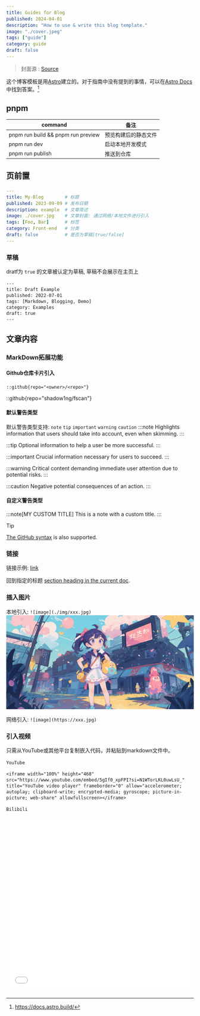 ```yaml
---
title: Guides for Blog
published: 2024-04-01
description: "How to use & write this blog template."
image: "./cover.jpeg"
tags: ["guide"]
category: guide
draft: false
---
```


> 封面源 : [Source](https://image.civitai.com/xG1nkqKTMzGDvpLrqFT7WA/208fc754-890d-4adb-9753-2c963332675d/width=2048/01651-1456859105-(colour_1.5),girl,_Blue,yellow,green,cyan,purple,red,pink,_best,8k,UHD,masterpiece,male%20focus,%201boy,gloves,%20ponytail,%20long%20hair,.jpeg)

这个博客模板是用[Astro](https://astro.build/)建立的。对于指南中没有提到的事情，可以在[Astro Docs](https://docs.astro.build/)中找到答案。[^1]

## pnpm
| command                            | 备注                 |
| ---------------------------------- | -------------------- |
| pnpm run build && pnpm run preview | 预览构建后的静态文件 |
| pnpm run dev                       | 启动本地开发模式     |
| pnpm run publish                   | 推送到仓库           |


## 页前置

```yaml
---
title: My-Blog        # 标题 
published: 2023-09-09 # 发布日期
description: example  # 文章简述
image: ./cover.jpg    # 文章封面: 通过网络/本地文件进行引入
tags: [Foo, Bar]      # 标签
category: Front-end   # 分类
draft: false          # 是否为草稿[true/false]
---
```

### 草稿
dratf为 `true` 的文章被认定为草稿, 草稿不会展示在主页上
```
---
title: Draft Example
published: 2022-07-01
tags: [Markdown, Blogging, Demo]
category: Examples
draft: true
---
```

## 文章内容
### MarkDown拓展功能
#### Github仓库卡片引入
`::github{repo="<owner>/<repo>"}`

::github{repo="shadow1ng/fscan"}

#### 默认警告类型
默认警告类型支持: `note` `tip` `important` `warning` `caution`
:::note
Highlights information that users should take into account, even when skimming.
:::

:::tip
Optional information to help a user be more successful.
:::

:::important
Crucial information necessary for users to succeed.
:::

:::warning
Critical content demanding immediate user attention due to potential risks.
:::

:::caution
Negative potential consequences of an action.
:::

#### 自定义警告类型
:::note[MY CUSTOM TITLE]
This is a note with a custom title.
:::

> [!TIP]
> [The GitHub syntax](https://github.com/orgs/community/discussions/16925) is also supported.

### 链接
链接示例: [link](https://fxe00.github.io/posts/guide/)

回到指定的标题
[section heading in the current doc](#pnpm).

### 插入图片
本地引入: `![image](./img/xxx.jpg)`
![image](./cover.jpeg)

网络引入: `![image](https://xxx.jpg)`


### 引入视频
只需从YouTube或其他平台复制嵌入代码，并粘贴到markdown文件中。

`YouTube`
```
<iframe width="100%" height="468" src="https://www.youtube.com/embed/5gIf0_xpFPI?si=N1WTorLKL0uwLsU_" title="YouTube video player" frameborder="0" allow="accelerometer; autoplay; clipboard-write; encrypted-media; gyroscope; picture-in-picture; web-share" allowfullscreen></iframe>
```
`Bilibili`
<iframe width="100%" height="468" src="//player.bilibili.com/player.html?bvid=BV1fK4y1s7Qf&p=1" scrolling="no" border="0" frameborder="no" framespacing="0" allowfullscreen="true"> </iframe>


[^1]: https://docs.astro.build/